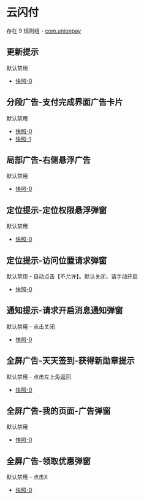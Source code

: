 # 云闪付

存在 9 规则组 - [com.unionpay](/src/apps/com.unionpay.ts)

## 更新提示

默认禁用

- [快照-0](https://i.gkd.li/import/12727278)

## 分段广告-支付完成界面广告卡片

默认禁用

- [快照-0](https://i.gkd.li/import/13070564)
- [快照-1](https://i.gkd.li/import/13070974)

## 局部广告-右侧悬浮广告

默认禁用

- [快照-0](https://i.gkd.li/import/12695699)

## 定位提示-定位权限悬浮弹窗

默认禁用

- [快照-0](https://i.gkd.li/import/13634882)

## 定位提示-访问位置请求弹窗

默认禁用 - 自动点击【不允许】。默认关闭，请手动开启

- [快照-0](https://i.gkd.li/import/12695773)

## 通知提示-请求开启消息通知弹窗

默认禁用 - 点击关闭

- [快照-0](https://i.gkd.li/import/12695736)

## 全屏广告-天天签到-获得新勋章提示

默认禁用 - 点击左上角返回

- [快照-0](https://i.gkd.li/import/13440341)

## 全屏广告-我的页面-广告弹窗

默认禁用

- [快照-0](https://i.gkd.li/import/13440341)

## 全屏广告-领取优惠弹窗

默认禁用 - 点击X

- [快照-0](https://i.gkd.li/import/13848688)
